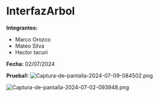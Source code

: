 # InterfazArbol

**Integrantes:**
- Marco Orozco
- Mateo Silva
- Hector tacuri
  
**Fecha:** 02/07/2024

**Prueba1:**
![Captura-de-pantalla-2024-07-09-084502.png](https://i.postimg.cc/R09b57Xy/Captura-de-pantalla-2024-07-09-084502.png)

![Captura-de-pantalla-2024-07-02-093948.png](https://i.postimg.cc/J49KbYhG/Captura-de-pantalla-2024-07-02-093948.png)

